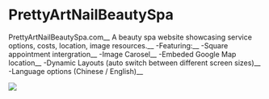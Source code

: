 # PrettyArtNailBeautySpa
PrettyArtNailBeautySpa.com__
A beauty spa website showcasing service options, costs, location, image resources.__
-Featuring:__
  -Square appointment intergration__
  -Image Carosel__
  -Embeded Google Map location__
  -Dynamic Layouts (auto switch between different screen sizes)__
  -Language options (Chinese / English)__

![](https://github.com/Old-Lai/pretty-site/blob/main/WebShowcase-small.gif)
